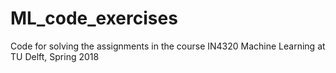 # ML_code_exercises
Code for solving the assignments in the course IN4320 Machine Learning at TU Delft, Spring 2018
